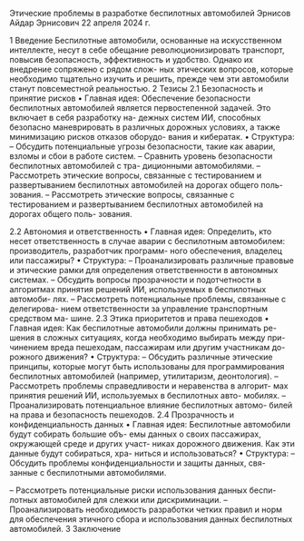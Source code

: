 Этические проблемы в разработке
беспилотных автомобилей
Эрнисов Айдар Эрнисович
22 апреля 2024 г.

1 Введение
Беспилотные автомобили, основанные на искусственном интеллекте, несут
в себе обещание революционизировать транспорт, повысив безопасность,
эффективность и удобство. Однако их внедрение сопряжено с рядом слож-
ных этических вопросов, которые необходимо тщательно изучить и решить,
прежде чем эти автомобили станут повсеместной реальностью.
2 Тезисы
2.1 Безопасность и принятие рисков
• Главная идея: Обеспечение безопасности беспилотных автомобилей
является первостепенной задачей. Это включает в себя разработку на-
дежных систем ИИ, способных безопасно маневрировать в различных
дорожных условиях, а также минимизацию рисков отказов оборудо-
вания и кибератак.
• Структура:
– Обсудить потенциальные угрозы безопасности, такие как аварии,
взломы и сбои в работе систем.
– Сравнить уровень безопасности беспилотных автомобилей с тра-
диционными автомобилями.
– Рассмотреть этические вопросы, связанные с тестированием и
развертыванием беспилотных автомобилей на дорогах общего поль-
зования.
– Рассмотреть этические вопросы, связанные с тестированием и
развертыванием беспилотных автомобилей на дорогах общего поль-
зования.

2.2 Автономия и ответственность
• Главная идея: Определить, кто несет ответственность в случае аварии
с беспилотным автомобилем: производитель, разработчик программ-
ного обеспечения, владелец или пассажиры?
• Структура:
– Проанализировать различные правовые и этические рамки для
определения ответственности в автономных системах.
– Обсудить вопросы прозрачности и подотчетности в алгоритмах
принятия решений ИИ, используемых в беспилотных автомоби-
лях.
– Рассмотреть потенциальные проблемы, связанные с делегирова-
нием ответственности за управление транспортным средством ма-
шине.
2.3 Этика приоритетов и права пешеходов
• Главная идея: Как беспилотные автомобили должны принимать ре-
шения в сложных ситуациях, когда необходимо выбирать между при-
чинением вреда пешеходам, пассажирам или другим участникам до-
рожного движения?
• Структура:
– Обсудить различные этические принципы, которые могут быть
использованы для программирования беспилотных автомобилей
(например, утилитаризм, деонтология).
– Рассмотреть проблемы справедливости и неравенства в алгорит-
мах принятия решений ИИ, используемых в беспилотных авто-
мобилях.
– Проанализировать потенциальное влияние беспилотных автомо-
билей на права и безопасность пешеходов.
2.4 Прозрачность и конфиденциальность данных
• Главная идея: Беспилотные автомобили будут собирать большие объ-
емы данных о своих пассажирах, окружающей среде и других участ-
никах дорожного движения. Как эти данные будут собираться, хра-
ниться и использоваться?
• Структура:
– Обсудить проблемы конфиденциальности и защиты данных, свя-
занные с беспилотными автомобилями.

– Рассмотреть потенциальные риски использования данных беспи-
лотных автомобилей для слежки или дискриминации.
– Проанализировать необходимость разработки четких правил и
норм для обеспечения этичного сбора и использования данных
беспилотных автомобилей.
3 Заключение
